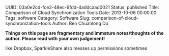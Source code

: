 UUID: 03a0e2cd-fce2-48ec-9fdd-4addcaad0021
Status: published
Title: Comparison of Cloud Synchronization Tools
Date: 2013-10-06 00:00:00
Tags: software
Category: Software
Slug: comparison-of-cloud-synchronization-tools
Author: Ben Chuanlong Du

**Things on this page are fragmentary and immature notes/thoughts of the author. Please read with your own judgement!**
 
like Dropbox, SparkleShare also messes up permissions sometimes
